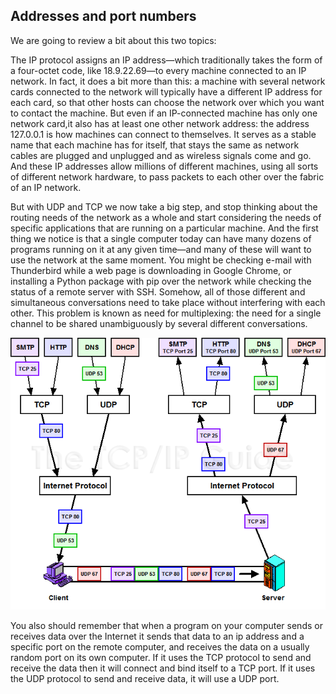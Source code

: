 ## Addresses and port numbers


We are going to review a bit about this two topics:

The IP protocol  assigns an IP address—which traditionally takes the
form of a four-octet code, like 18.9.22.69—to every machine connected to an IP network. In fact, it does
a bit more than this: a machine with several network cards connected to the network will typically have a
different IP address for each card, so that other hosts can choose the network over which you want to
contact the machine.
But even if an IP-connected machine has only one network card,it also has at least
one other network address: the address 127.0.0.1 is how machines can connect to themselves. It serves
as a stable name that each machine has for itself, that stays the same as network cables are plugged and
unplugged and as wireless signals come and go.
And these IP addresses allow millions of different machines, using all sorts of different network
hardware, to pass packets to each other over the fabric of an IP network.

But with UDP and TCP we now take a big step, and stop thinking about the routing needs of the
network as a whole and start considering the needs of specific applications that are running on a
particular machine. And the first thing we notice is that a single computer today can have many dozens
of programs running on it at any given time—and many of these will want to use the network at the same
moment. You might be checking e-mail with Thunderbird while a web page is downloading in Google
Chrome, or installing a Python package with pip over the network while checking the status of a remote
server with SSH. Somehow, all of those different and simultaneous conversations need to take place
without interfering with each other. This problem is known as need for multiplexing: the need for a single channel to be shared unambiguously by
several different conversations.

![upd_tcp](./portsaddressing.png)

You also should remember that when a program on your computer sends or receives data over the Internet it sends that data to an ip address and a specific port on the remote computer, and receives the data on a usually random port on its own computer. If it uses the TCP protocol to send and receive the data then it will connect and bind itself to a TCP port. If it uses the UDP protocol to send and receive data, it will use a UDP port.
